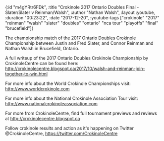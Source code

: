{:id "m4gYRtr6FDk",
 :title
 "Crokinole 2017 Ontario Doubles Final - Slater/Slater v Reinman/Walsh",
 :author "Nathan Walsh",
 :layout :youtube,
 :duration "00:23:22",
 :date "2017-12-20",
 :youtube-tags
 ["crokinole"
  "2017"
  "reinman"
  "walsh"
  "slater"
  "doubles"
  "ontario"
  "nca tour"
  "playoffs"
  "final"
  "brucefield"]}


The championship match of the 2017 Ontario Doubles Crokinole Championship between Justin and Fred Slater, and Connor Reinman and Nathan Walsh in Brucefield, Ontario.

A full writeup of the 2017 Ontario Doubles Crokinole Championship by CrokinoleCentre can be found here: http://crokinolecentre.blogspot.ca/2017/10/walsh-and-reinman-join-together-to-win.html

For more info about the World Crokinole Championships visit: http://www.worldcrokinole.com

For more info about the National Crokinole Association Tour visit: http://www.nationalcrokinoleassociation.com

For more from CrokinoleCentre, find full tournament previews and reviews at http://crokinolecentre.blogspot.ca

Follow crokinole results and action as it's happening on Twitter @CrokinoleCentre, https://twitter.com/CrokinoleCentre
